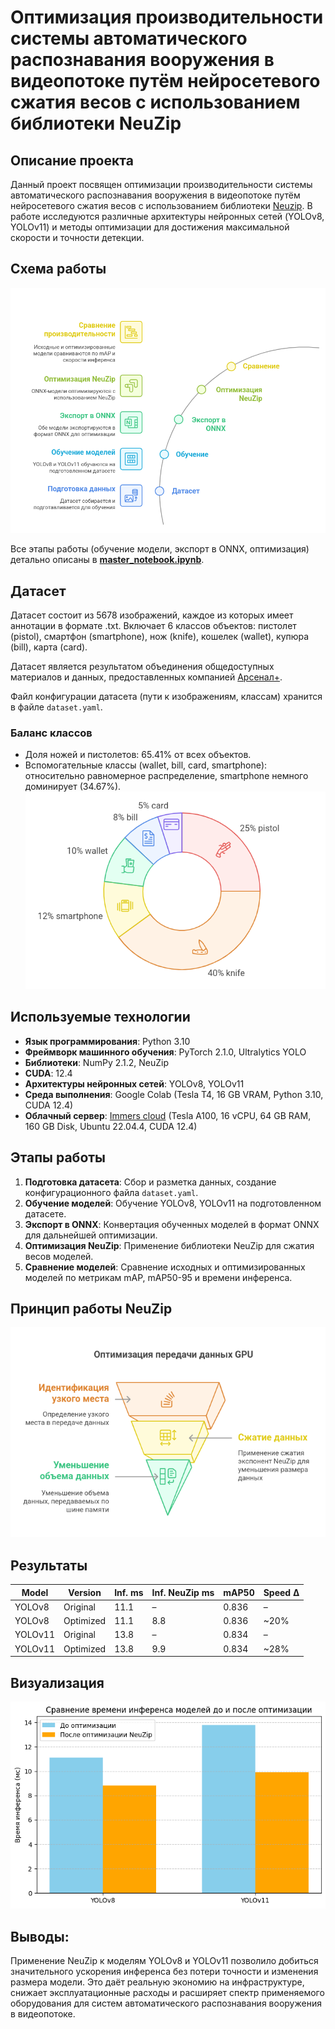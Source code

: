 # Оптимизация производительности системы автоматического распознавания вооружения в видеопотоке путём нейросетевого сжатия весов с использованием библиотеки NeuZip

## Описание проекта
Данный проект посвящен оптимизации производительности системы автоматического распознавания вооружения в видеопотоке путём нейросетевого сжатия весов с использованием библиотеки [Neuzip](https://github.com/BorealisAI/neuzip). В работе исследуются различные архитектуры нейронных сетей (YOLOv8, YOLOv11) и методы оптимизации для достижения максимальной скорости и точности детекции.

## Схема работы
![Схема работы](https://github.com/kcherenkovv/neuzip/blob/main/images/схема%20работы1.png)

Все этапы работы (обучение модели, экспорт в ONNX, оптимизация) детально описаны в **[master_notebook.ipynb](https://github.com/kcherenkovv/neuzip/blob/main/master_notebook.ipynb)**.

## Датасет
Датасет состоит из 5678 изображений, каждое из которых имеет аннотации в формате .txt.  Включает 6 классов объектов: пистолет (pistol), смартфон (smartphone), нож (knife), кошелек (wallet), купюра (bill), карта (card).

Датасет является результатом объединения общедоступных материалов и данных, предоставленных компанией [Арсенал+](https://arsplus.ru/).

Файл конфигурации датасета (пути к изображениям, классам) хранится в файле `dataset.yaml`.

### Баланс классов
* Доля ножей и пистолетов: 65.41% от всех объектов.
* Вспомогательные классы (wallet, bill, card, smartphone): относительно равномерное распределение, smartphone немного доминирует (34.67%).
![Баланс класов](https://github.com/kcherenkovv/neuzip/blob/main/images/датасет.png)

## Используемые технологии

*   **Язык программирования**: Python 3.10
*   **Фреймворк машинного обучения**: PyTorch 2.1.0, Ultralytics YOLO  
*   **Библиотеки**: NumPy 2.1.2, NeuZip
*   **CUDA**: 12.4
*   **Архитектуры нейронных сетей**: YOLOv8, YOLOv11
*   **Среда выполнения**: Google Colab (Tesla T4, 16 GB VRAM, Python 3.10, CUDA 12.4) 
*   **Облачный сервер**: [Immers cloud](https://immers.cloud/) (Tesla A100, 16 vCPU, 64 GB RAM, 160 GB Disk, Ubuntu 22.04.4, CUDA 12.4)

## Этапы работы
1.  **Подготовка датасета**: Сбор и разметка данных, создание конфигурационного файла `dataset.yaml`.
2.  **Обучение моделей**: Обучение YOLOv8, YOLOv11 на подготовленном датасете.
3.  **Экспорт в ONNX**: Конвертация обученных моделей в формат ONNX для дальнейшей оптимизации.
4.  **Оптимизация NeuZip**: Применение библиотеки NeuZip для сжатия весов моделей.
5.  **Сравнение моделей**: Сравнение исходных и оптимизированных моделей по метрикам mAP, mAP50-95 и времени инференса.

## Принцип работы NeuZip
![Оптимизация передачи данных GPU](https://github.com/kcherenkovv/neuzip/blob/main/images/оптимизация.png)
## Результаты

| Model   | Version   | Inf. ms | Inf. NeuZip ms | mAP50 | Speed Δ |
|---------|-----------|---------|----------------|-------|---------|
| YOLOv8  | Original  | 11.1    | –              | 0.836 | –       |
| YOLOv8  | Optimized | 11.1    | 8.8            | 0.836 | ~20%    |
| YOLOv11 | Original  | 13.8    | –              | 0.834 | –       |
| YOLOv11 | Optimized | 13.8    | 9.9            | 0.834 | ~28%    |
## Визуализация
![Сравнение времени инференса до и после оптимизации](https://github.com/kcherenkovv/neuzip/blob/main/images/загруженное.png)

## Выводы:
Применение NeuZip к моделям YOLOv8 и YOLOv11 позволило добиться значительного ускорения инференса без потери точности и изменения размера модели. Это даёт реальную экономию на инфраструктуре, снижает эксплуатационные расходы и расширяет спектр применяемого оборудования для систем автоматического распознавания вооружения в видеопотоке.






